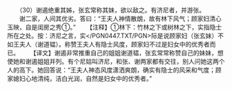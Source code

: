 　　（30）谢遏绝重其姊，张玄常称其妹，欲以敌之。有济尼者，并游张。
　　谢二家，人间其优劣。答曰：“王夫人神情散朗，故有林下风气；顾家妇清心玉映，自是闺房之秀①。”
　　【注释】①林下：竹林之下或树林之下，实指隐士所在之处。按：济尼之言，实</PGN0447.TXT/PGN>际是说顾家妇（张玄妹）不如王夫人（谢道韫）。称赞王夫人有隐士风度，顾家妇不过是妇女中的优秀者而已。
　　【译文】谢遏非常推重自己的姐姐谢道韫，张玄常常称赞自己的妹妹，想使她和谢遏姐姐并列。有个尼姑叫济尼，和张、谢两家都有交往，别人问她这两个人的高下。她回答说：“王夫人神态风度潇洒爽朗，确实有隐士的风采和气度；顾家媳妇心地清纯，洁白光润，自然是妇女中的优秀者。”
